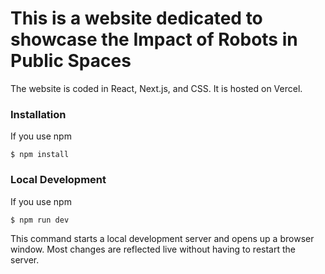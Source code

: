 # This is a website dedicated to showcase the Impact of Robots in Public Spaces

The website is coded in React, Next.js, and CSS. It is hosted on Vercel.

### Installation

If you use npm
```
$ npm install
```

### Local Development

If you use npm
```
$ npm run dev
```


This command starts a local development server and opens up a browser window. Most changes are reflected live without having to restart the server.
